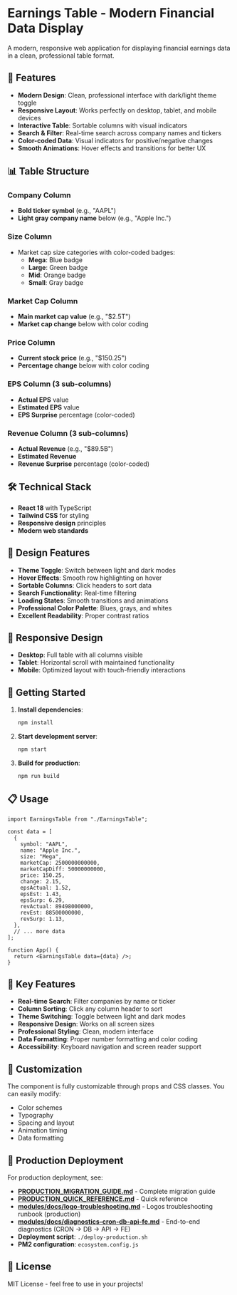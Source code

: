# Earnings Table - Modern Financial Data Display

A modern, responsive web application for displaying financial earnings data in a clean, professional table format.

## 🚀 Features

- **Modern Design**: Clean, professional interface with dark/light theme toggle
- **Responsive Layout**: Works perfectly on desktop, tablet, and mobile devices
- **Interactive Table**: Sortable columns with visual indicators
- **Search & Filter**: Real-time search across company names and tickers
- **Color-coded Data**: Visual indicators for positive/negative changes
- **Smooth Animations**: Hover effects and transitions for better UX

## 📊 Table Structure

### Company Column

- **Bold ticker symbol** (e.g., "AAPL")
- **Light gray company name** below (e.g., "Apple Inc.")

### Size Column

- Market cap size categories with color-coded badges:
  - **Mega**: Blue badge
  - **Large**: Green badge
  - **Mid**: Orange badge
  - **Small**: Gray badge

### Market Cap Column

- **Main market cap value** (e.g., "$2.5T")
- **Market cap change** below with color coding

### Price Column

- **Current stock price** (e.g., "$150.25")
- **Percentage change** below with color coding

### EPS Column (3 sub-columns)

- **Actual EPS** value
- **Estimated EPS** value
- **EPS Surprise** percentage (color-coded)

### Revenue Column (3 sub-columns)

- **Actual Revenue** (e.g., "$89.5B")
- **Estimated Revenue**
- **Revenue Surprise** percentage (color-coded)

## 🛠️ Technical Stack

- **React 18** with TypeScript
- **Tailwind CSS** for styling
- **Responsive design** principles
- **Modern web standards**

## 🎨 Design Features

- **Theme Toggle**: Switch between light and dark modes
- **Hover Effects**: Smooth row highlighting on hover
- **Sortable Columns**: Click headers to sort data
- **Search Functionality**: Real-time filtering
- **Loading States**: Smooth transitions and animations
- **Professional Color Palette**: Blues, grays, and whites
- **Excellent Readability**: Proper contrast ratios

## 📱 Responsive Design

- **Desktop**: Full table with all columns visible
- **Tablet**: Horizontal scroll with maintained functionality
- **Mobile**: Optimized layout with touch-friendly interactions

## 🚀 Getting Started

1. **Install dependencies**:

   ```bash
   npm install
   ```

2. **Start development server**:

   ```bash
   npm start
   ```

3. **Build for production**:
   ```bash
   npm run build
   ```

## 📋 Usage

```tsx
import EarningsTable from "./EarningsTable";

const data = [
  {
    symbol: "AAPL",
    name: "Apple Inc.",
    size: "Mega",
    marketCap: 2500000000000,
    marketCapDiff: 50000000000,
    price: 150.25,
    change: 2.15,
    epsActual: 1.52,
    epsEst: 1.43,
    epsSurp: 6.29,
    revActual: 89498000000,
    revEst: 88500000000,
    revSurp: 1.13,
  },
  // ... more data
];

function App() {
  return <EarningsTable data={data} />;
}
```

## 🎯 Key Features

- **Real-time Search**: Filter companies by name or ticker
- **Column Sorting**: Click any column header to sort
- **Theme Switching**: Toggle between light and dark modes
- **Responsive Design**: Works on all screen sizes
- **Professional Styling**: Clean, modern interface
- **Data Formatting**: Proper number formatting and color coding
- **Accessibility**: Keyboard navigation and screen reader support

## 🔧 Customization

The component is fully customizable through props and CSS classes. You can easily modify:

- Color schemes
- Typography
- Spacing and layout
- Animation timing
- Data formatting

## 🚀 Production Deployment

For production deployment, see:

- **[PRODUCTION_MIGRATION_GUIDE.md](PRODUCTION_MIGRATION_GUIDE.md)** - Complete migration guide
- **[PRODUCTION_QUICK_REFERENCE.md](PRODUCTION_QUICK_REFERENCE.md)** - Quick reference
- **[modules/docs/logo-troubleshooting.md](modules/docs/logo-troubleshooting.md)** - Logos troubleshooting runbook (production)
- **[modules/docs/diagnostics-cron-db-api-fe.md](modules/docs/diagnostics-cron-db-api-fe.md)** - End-to-end diagnostics (CRON → DB → API → FE)
- **Deployment script**: `./deploy-production.sh`
- **PM2 configuration**: `ecosystem.config.js`

## 📄 License

MIT License - feel free to use in your projects!
